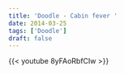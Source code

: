 ```yaml
---
title: 'Doodle - Cabin fever '
date: 2014-03-25
tags: ['Doodle']
draft: false
---
```

{{< youtube 8yFAoRbfCIw >}}
